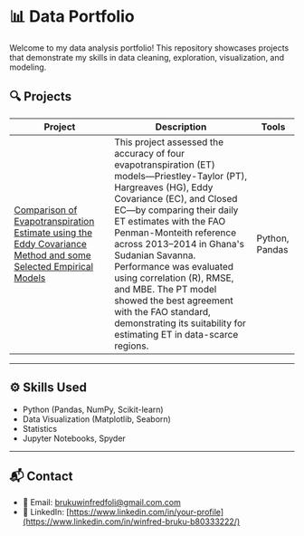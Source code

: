 # 📊 Data Portfolio

Welcome to my data analysis portfolio! This repository showcases projects that demonstrate my skills in data cleaning, exploration, visualization, and modeling.

## 🔍 Projects

| Project | Description | Tools |
|--------|-------------|-------|
| [Comparison of Evapotranspiration Estimate using the Eddy Covariance Method and some Selected Empirical Models](https://github.com/ren-de-leon/Comparison-of-Evapotranspiration-Estimates) | This project assessed the accuracy of four evapotranspiration (ET) models—Priestley-Taylor (PT), Hargreaves (HG), Eddy Covariance (EC), and Closed EC—by comparing their daily ET estimates with the FAO Penman-Monteith reference across 2013–2014 in Ghana's Sudanian Savanna. Performance was evaluated using correlation (R), RMSE, and MBE. The PT model showed the best agreement with the FAO standard, demonstrating its suitability for estimating ET in data-scarce regions.  | Python, Pandas|


---

## ⚙️ Skills Used

- Python (Pandas, NumPy, Scikit-learn)
- Data Visualization (Matplotlib, Seaborn)
- Statistics
- Jupyter Notebooks, Spyder

---

## 📬 Contact

- 📧 Email: brukuwinfredfoli@gmail.com.com
- 💼 LinkedIn: [https://www.linkedin.com/in/your-profile](https://www.linkedin.com/in/winfred-bruku-b80333222/)
